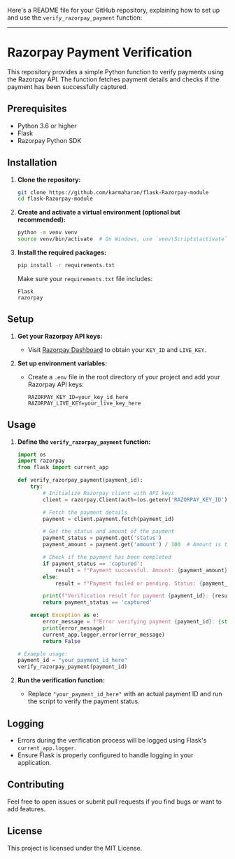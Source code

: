 Here's a README file for your GitHub repository, explaining how to set up and use the `verify_razorpay_payment` function:

---

# Razorpay Payment Verification

This repository provides a simple Python function to verify payments using the Razorpay API. The function fetches payment details and checks if the payment has been successfully captured.

## Prerequisites

- Python 3.6 or higher
- Flask
- Razorpay Python SDK

## Installation

1. **Clone the repository:**
   ```bash
   git clone https://github.com/karmaharan/flask-Razorpay-module
   cd flask-Razorpay-module
   ```

2. **Create and activate a virtual environment (optional but recommended):**
   ```bash
   python -m venv venv
   source venv/bin/activate  # On Windows, use `venv\Scripts\activate`
   ```

3. **Install the required packages:**
   ```bash
   pip install -r requirements.txt
   ```

   Make sure your `requirements.txt` file includes:
   ```
   Flask
   razorpay
   ```

## Setup

1. **Get your Razorpay API keys:**
   - Visit [Razorpay Dashboard](https://dashboard.razorpay.com/app/website-app-settings/api-keys) to obtain your `KEY_ID` and `LIVE_KEY`.

2. **Set up environment variables:**
   - Create a `.env` file in the root directory of your project and add your Razorpay API keys:
     ```
     RAZORPAY_KEY_ID=your_key_id_here
     RAZORPAY_LIVE_KEY=your_live_key_here
     ```

## Usage

1. **Define the `verify_razorpay_payment` function:**

   ```python
   import os
   import razorpay
   from flask import current_app

   def verify_razorpay_payment(payment_id):
       try:
           # Initialize Razorpay client with API keys
           client = razorpay.Client(auth=(os.getenv('RAZORPAY_KEY_ID'), os.getenv('RAZORPAY_LIVE_KEY')))

           # Fetch the payment details
           payment = client.payment.fetch(payment_id)

           # Get the status and amount of the payment
           payment_status = payment.get('status')
           payment_amount = payment.get('amount') / 100  # Amount is typically in paise, convert to rupees

           # Check if the payment has been completed
           if payment_status == 'captured':
               result = f"Payment successful. Amount: {payment_amount} INR"
           else:
               result = f"Payment failed or pending. Status: {payment_status}, Amount: {payment_amount} INR"

           print(f"Verification result for payment {payment_id}: {result}")
           return payment_status == 'captured'

       except Exception as e:
           error_message = f"Error verifying payment {payment_id}: {str(e)}"
           print(error_message)
           current_app.logger.error(error_message)
           return False

   # Example usage:
   payment_id = "your_payment_id_here"
   verify_razorpay_payment(payment_id)
   ```

2. **Run the verification function:**
   - Replace `"your_payment_id_here"` with an actual payment ID and run the script to verify the payment status.

## Logging

- Errors during the verification process will be logged using Flask's `current_app.logger`.
- Ensure Flask is properly configured to handle logging in your application.

## Contributing

Feel free to open issues or submit pull requests if you find bugs or want to add features.

## License

This project is licensed under the MIT License.
